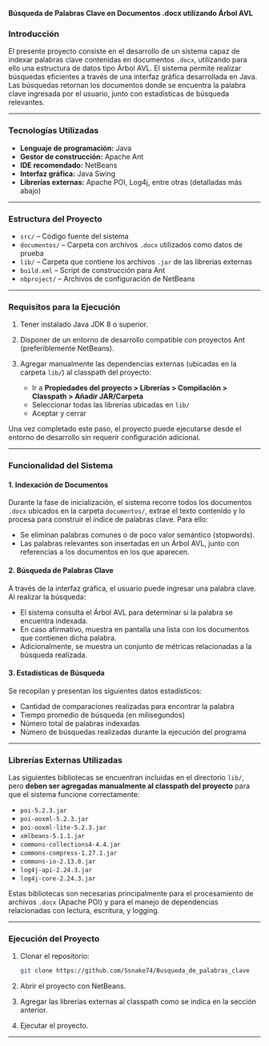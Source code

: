 **Búsqueda de Palabras Clave en Documentos .docx utilizando Árbol AVL**

### Introducción

El presente proyecto consiste en el desarrollo de un sistema capaz de indexar palabras clave contenidas en documentos `.docx`, utilizando para ello una estructura de datos tipo Árbol AVL. El sistema permite realizar búsquedas eficientes a través de una interfaz gráfica desarrollada en Java. Las búsquedas retornan los documentos donde se encuentra la palabra clave ingresada por el usuario, junto con estadísticas de búsqueda relevantes.

---

### Tecnologías Utilizadas

* **Lenguaje de programación:** Java
* **Gestor de construcción:** Apache Ant
* **IDE recomendado:** NetBeans
* **Interfaz gráfica:** Java Swing
* **Librerías externas:** Apache POI, Log4j, entre otras (detalladas más abajo)

---

### Estructura del Proyecto

* `src/` – Código fuente del sistema
* `documentos/` – Carpeta con archivos `.docx` utilizados como datos de prueba
* `lib/` – Carpeta que contiene los archivos `.jar` de las librerías externas
* `build.xml` – Script de construcción para Ant
* `nbproject/` – Archivos de configuración de NetBeans

---

### Requisitos para la Ejecución

1. Tener instalado Java JDK 8 o superior.
2. Disponer de un entorno de desarrollo compatible con proyectos Ant (preferiblemente NetBeans).
3. Agregar manualmente las dependencias externas (ubicadas en la carpeta `lib/`) al classpath del proyecto:

   * Ir a **Propiedades del proyecto > Librerías > Compilación > Classpath > Añadir JAR/Carpeta**
   * Seleccionar todas las librerías ubicadas en `lib/`
   * Aceptar y cerrar

Una vez completado este paso, el proyecto puede ejecutarse desde el entorno de desarrollo sin requerir configuración adicional.

---

### Funcionalidad del Sistema

#### 1. Indexación de Documentos

Durante la fase de inicialización, el sistema recorre todos los documentos `.docx` ubicados en la carpeta `documentos/`, extrae el texto contenido y lo procesa para construir el índice de palabras clave. Para ello:

* Se eliminan palabras comunes o de poco valor semántico (stopwords).
* Las palabras relevantes son insertadas en un Árbol AVL, junto con referencias a los documentos en los que aparecen.

#### 2. Búsqueda de Palabras Clave

A través de la interfaz gráfica, el usuario puede ingresar una palabra clave. Al realizar la búsqueda:

* El sistema consulta el Árbol AVL para determinar si la palabra se encuentra indexada.
* En caso afirmativo, muestra en pantalla una lista con los documentos que contienen dicha palabra.
* Adicionalmente, se muestra un conjunto de métricas relacionadas a la búsqueda realizada.

#### 3. Estadísticas de Búsqueda

Se recopilan y presentan los siguientes datos estadísticos:

* Cantidad de comparaciones realizadas para encontrar la palabra
* Tiempo promedio de búsqueda (en milisegundos)
* Número total de palabras indexadas
* Número de búsquedas realizadas durante la ejecución del programa

---

### Librerías Externas Utilizadas

Las siguientes bibliotecas se encuentran incluidas en el directorio `lib/`, pero **deben ser agregadas manualmente al classpath del proyecto** para que el sistema funcione correctamente:

* `poi-5.2.3.jar`
* `poi-ooxml-5.2.3.jar`
* `poi-ooxml-lite-5.2.3.jar`
* `xmlbeans-5.1.1.jar`
* `commons-collections4-4.4.jar`
* `commons-compress-1.27.1.jar`
* `commons-io-2.13.0.jar`
* `log4j-api-2.24.3.jar`
* `log4j-core-2.24.3.jar`

Estas bibliotecas son necesarias principalmente para el procesamiento de archivos `.docx` (Apache POI) y para el manejo de dependencias relacionadas con lectura, escritura, y logging.

---

### Ejecución del Proyecto

1. Clonar el repositorio:

   ```bash
   git clone https://github.com/Ssnake74/Busqueda_de_palabras_clave
   ```

2. Abrir el proyecto con NetBeans.

3. Agregar las librerías externas al classpath como se indica en la sección anterior.

4. Ejecutar el proyecto.

---
